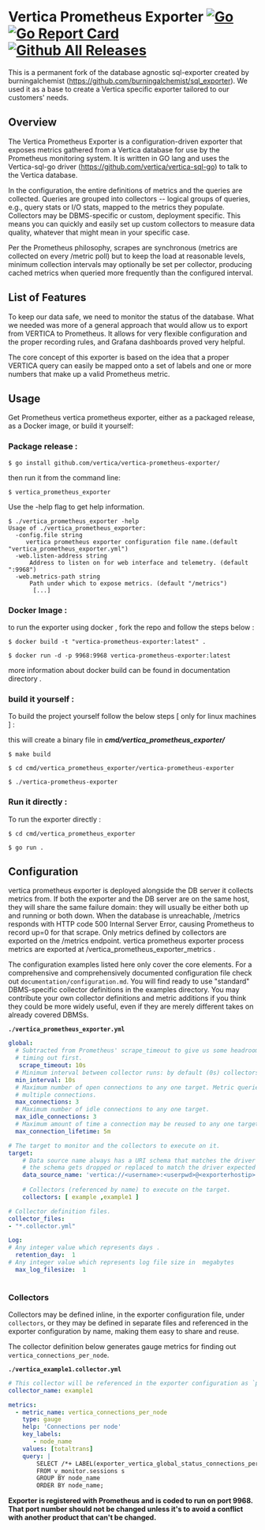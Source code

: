 # Vertica Prometheus Exporter [![Go](https://github.com/vertica/vertica-prometheus-exporter/actions/workflows/build.yml/badge.svg)](https://github.com/vertica/vertica-prometheus-exporter/actions/workflows/build.yml) [![Go Report Card](https://goreportcard.com/badge/github.com/vertica/vertica-prometheus-exporter)](https://goreportcard.com/report/github.com/vertica/vertica-prometheus-exporter/) [![Github All Releases](https://img.shields.io/github/downloads/vertica/vertica-prometheus-exporter/total.svg)]()


This is a permanent fork of the database agnostic sql-exporter created by burningalchemist (https://github.com/burningalchemist/sql_exporter). We used it as a base to create a Vertica specific exporter tailored to our customers' needs.  

## Overview

The Vertica Prometheus Exporter is a configuration-driven exporter that exposes metrics gathered from a Vertica database for use by the Prometheus monitoring system. It is written in GO lang and uses the Vertica-sql-go driver (https://github.com/vertica/vertica-sql-go) to talk to the Vertica database.


In the configuration, the entire definitions of metrics and the queries are collected. Queries are grouped into collectors -- logical groups of queries, e.g., query stats or I/O stats, mapped to the metrics they populate. Collectors may be DBMS-specific or custom, deployment specific. This means you can quickly and easily set up custom collectors to measure data quality, whatever that might mean in your specific case.

Per the Prometheus philosophy, scrapes are synchronous (metrics are collected on every /metric poll) but to keep the load at reasonable levels, minimum collection intervals may optionally be set per collector, producing cached metrics when queried more frequently than the configured interval.


## List of Features

To keep our data safe, we need to monitor the status of the database. What we needed was more of a general approach that would allow us to export from VERTICA to Prometheus. It allows for very flexible configuration and the proper recording rules, and Grafana dashboards proved very helpful.  

The core concept of this exporter is based on the idea that a proper VERTICA query can easily be mapped onto a set of labels and one or more numbers that make up a valid Prometheus metric.

## Usage

Get Prometheus vertica prometheus exporter, either as a packaged release, as a Docker image, or build it yourself:

### Package release :


```shell
$ go install github.com/vertica/vertica-prometheus-exporter/
```
then run it from the command line:
```shell
$ vertica_prometheus_exporter
```
Use the -help flag to get help information.
```shell
$ ./vertica_prometheus_exporter -help
Usage of ./vertica_prometheus_exporter:
  -config.file string
     vertica prometheus exporter configuration file name.(default "vertica_prometheus_exporter.yml")
  -web.listen-address string
      Address to listen on for web interface and telemetry. (default ":9968")
  -web.metrics-path string
      Path under which to expose metrics. (default "/metrics")
       [...]
```
### Docker Image :

to run the exporter using docker , fork the repo and follow the steps below :

```shell
$ docker build -t "vertica-prometheus-exporter:latest" .
```

```shell
$ docker run -d -p 9968:9968 vertica-prometheus-exporter:latest
```
more information about docker build can be found in documentation directory .

### build it yourself :

To build the project yourself  follow the below steps [ only for linux machines ] :

this will create a binary file in ***cmd/vertica_prometheus_exporter/***
```shell
$ make build
```
```shell
$ cd cmd/vertica_prometheus_exporter/vertica-prometheus-exporter
```
```shell
$ ./vertica-prometheus-exporter
```

### Run it directly :

To run the exporter directly :

```shell
$ cd cmd/vertica_prometheus_exporter
```
```shell
$ go run .
```

## Configuration

vertica prometheus exporter is deployed alongside the DB server it collects metrics from. If both the exporter and the DB server are on the same host, they will share the same failure domain: they will usually be either both up and running or both down. When the database is unreachable, /metrics responds with HTTP code 500 Internal Server Error, causing Prometheus to record up=0 for that scrape. Only metrics defined by collectors are exported on the /metrics endpoint. vertica prometheus exporter process metrics are exported at /vertica_prometheus_exporter_metrics .

The configuration examples listed here only cover the core elements. For a comprehensive and comprehensively documented configuration file check out `documentation/configuration.md`. You will find ready to use "standard" DBMS-specific collector definitions in the examples directory. You may contribute your own collector definitions and metric additions if you think they could be more widely useful, even if they are merely different takes on already covered DBMSs.

**`./vertica_prometheus_exporter.yml`**

```yaml
global:
  # Subtracted from Prometheus' scrape_timeout to give us some headroom and prevent Prometheus from
  # timing out first.
   scrape_timeout: 10s
  # Minimum interval between collector runs: by default (0s) collectors are executed on every scrape.
  min_interval: 10s
  # Maximum number of open connections to any one target. Metric queries will run concurrently on
  # multiple connections.
  max_connections: 3
  # Maximum number of idle connections to any one target.
  max_idle_connections: 3
  # Maximum amount of time a connection may be reused to any one target. Infinite by default.
  max_connection_lifetime: 5m

# The target to monitor and the collectors to execute on it.
target:
    # Data source name always has a URI schema that matches the driver name.
    # the schema gets dropped or replaced to match the driver expected DSN format.
    data_source_name: 'vertica://<username>:<userpwd>@<exporterhostip>:5433/<databasename>' 
    
    # Collectors (referenced by name) to execute on the target.
    collectors: [ example ,example1 ]

# Collector definition files.
collector_files: 
- "*.collector.yml"

Log:
# Any integer value which represents days . 
  retention_day:  1 
# Any integer value which represents log file size in  megabytes 
  max_log_filesize:  1 
  
```

### Collectors

Collectors may be defined inline, in the exporter configuration file, under `collectors`, or they may be defined in
separate files and referenced in the exporter configuration by name, making them easy to share and reuse.

The collector definition below generates gauge metrics for finding out  `vertica_connections_per_node`.

**`./vertica_example1.collector.yml`**

```yaml
# This collector will be referenced in the exporter configuration as `pricing_data_freshness`.
collector_name: example1

metrics:
  - metric_name: vertica_connections_per_node
    type: gauge
    help: 'Connections per node'
    key_labels:
       - node_name
    values: [totaltrans]
    query: |
        SELECT /*+ LABEL(exporter_vertica_global_status_connections_per_node) */ node_name , count(*) totaltrans 
        FROM v_monitor.sessions s 
        GROUP BY node_name
        ORDER BY node_name;
```


**Exporter is registered with Prometheus and is coded to run on port 9968. That port number should not be changed unless it's to avoid a conflict with another product that can't be changed.**
